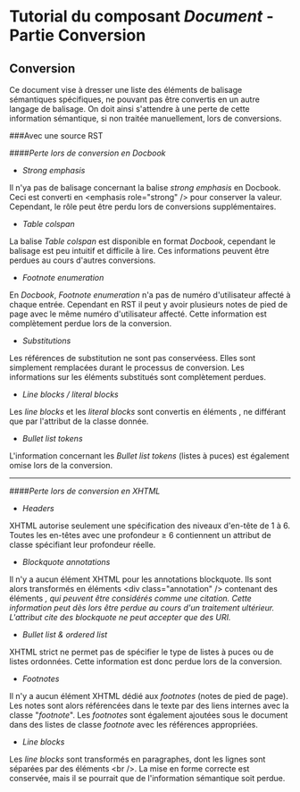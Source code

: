 Tutorial du composant _Document_ - Partie Conversion
====================================================

Conversion
----------

Ce document vise à dresser une liste des éléments de balisage sémantiques spécifiques, ne pouvant pas être convertis en un autre langage de balisage. On doit ainsi s'attendre à une perte de cette information sémantique, si non traitée manuellement, lors de conversions.

###Avec une source RST

####_Perte lors de conversion en Docbook_

- _Strong emphasis_

Il n'ya pas de balisage concernant la balise _strong emphasis_ en Docbook. Ceci est converti en \<emphasis role="strong" /\> pour conserver la valeur. Cependant, le rôle peut être perdu lors de conversions supplémentaires.

- _Table colspan_

La balise _Table colspan_ est disponible en format _Docbook_, cependant le balisage est peu intuitif et difficile à lire. Ces informations peuvent être perdues au cours d'autres conversions.

- _Footnote enumeration_

En _Docbook_, _Footnote enumeration_ n'a pas de numéro d'utilisateur affecté à chaque entrée. Cependant en RST il peut y avoir plusieurs notes de pied de page avec le même numéro d'utilisateur affecté. Cette information est complètement perdue lors de la conversion.

- _Substitutions_

Les références de substitution ne sont pas conservéess. Elles sont simplement remplacées durant le processus de conversion. Les informations sur les éléments substitués sont complètement perdues.

- _Line blocks / literal blocks_

Les _line blocks_ et les _literal blocks_ sont convertis en éléments <literalblock>, ne différant que par l'attribut de la classe donnée.

- _Bullet list tokens_

L'information concernant les _Bullet list tokens_ (listes à puces) est également omise lors de la conversion.

------------------------------------------------------------------------------------

####_Perte lors de conversion en XHTML_

- _Headers_

XHTML autorise seulement une spécification des niveaux d'en-tête de 1 à 6. Toutes les en-têtes avec une profondeur ≥ 6 contiennent un attribut de classe spécifiant leur profondeur réelle.

- _Blockquote annotations_

Il n'y a aucun élément XHTML pour les annotations blockquote. Ils sont alors transformés en éléments \<div class="annotation" /\> contenant des éléments <cite>, qui peuvent être considérés comme une citation. Cette information peut dès lors être perdue au cours d'un traitement ultérieur. L'attribut _cite_ des _blockquote_ ne peut accepter que des _URI_.

- _Bullet list & ordered list_

XHTML strict ne permet pas de spécifier le type de listes à puces ou de listes ordonnées. Cette information est donc perdue lors de la conversion.

- _Footnotes_

Il n'y a aucun élément XHTML dédié aux _footnotes_ (notes de pied de page). Les notes sont alors référencées dans le texte par des liens internes avec la classe "_footnote_". Les _footnotes_ sont également ajoutées sous le document dans des listes de classe _footnote_ avec les références appropriées.

- _Line blocks_

Les _line blocks_ sont transformés en paragraphes, dont les lignes sont séparées par des éléments \<br /\>. La mise en forme correcte est conservée, mais il se pourrait que de l'information sémantique soit perdue.
